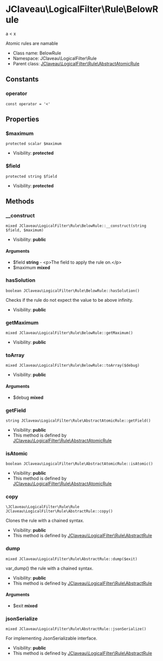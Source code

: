 JClaveau\LogicalFilter\Rule\BelowRule
===============

a &lt; x

Atomic rules are namable


* Class name: BelowRule
* Namespace: JClaveau\LogicalFilter\Rule
* Parent class: [JClaveau\LogicalFilter\Rule\AbstractAtomicRule](JClaveau-LogicalFilter-Rule-AbstractAtomicRule.md)



Constants
----------


### operator

    const operator = '<'





Properties
----------


### $maximum

    protected scalar $maximum





* Visibility: **protected**


### $field

    protected string $field





* Visibility: **protected**


Methods
-------


### __construct

    mixed JClaveau\LogicalFilter\Rule\BelowRule::__construct(string $field, $maximum)





* Visibility: **public**


#### Arguments
* $field **string** - &lt;p&gt;The field to apply the rule on.&lt;/p&gt;
* $maximum **mixed**



### hasSolution

    boolean JClaveau\LogicalFilter\Rule\BelowRule::hasSolution()

Checks if the rule do not expect the value to be above infinity.



* Visibility: **public**




### getMaximum

    mixed JClaveau\LogicalFilter\Rule\BelowRule::getMaximum()





* Visibility: **public**




### toArray

    mixed JClaveau\LogicalFilter\Rule\BelowRule::toArray($debug)





* Visibility: **public**


#### Arguments
* $debug **mixed**



### getField

    string JClaveau\LogicalFilter\Rule\AbstractAtomicRule::getField()





* Visibility: **public**
* This method is defined by [JClaveau\LogicalFilter\Rule\AbstractAtomicRule](JClaveau-LogicalFilter-Rule-AbstractAtomicRule.md)




### isAtomic

    boolean JClaveau\LogicalFilter\Rule\AbstractAtomicRule::isAtomic()





* Visibility: **public**
* This method is defined by [JClaveau\LogicalFilter\Rule\AbstractAtomicRule](JClaveau-LogicalFilter-Rule-AbstractAtomicRule.md)




### copy

    \JClaveau\LogicalFilter\Rule\Rule JClaveau\LogicalFilter\Rule\AbstractRule::copy()

Clones the rule with a chained syntax.



* Visibility: **public**
* This method is defined by [JClaveau\LogicalFilter\Rule\AbstractRule](JClaveau-LogicalFilter-Rule-AbstractRule.md)




### dump

    mixed JClaveau\LogicalFilter\Rule\AbstractRule::dump($exit)

var_dump() the rule with a chained syntax.



* Visibility: **public**
* This method is defined by [JClaveau\LogicalFilter\Rule\AbstractRule](JClaveau-LogicalFilter-Rule-AbstractRule.md)


#### Arguments
* $exit **mixed**



### jsonSerialize

    mixed JClaveau\LogicalFilter\Rule\AbstractRule::jsonSerialize()

For implementing JsonSerializable interface.



* Visibility: **public**
* This method is defined by [JClaveau\LogicalFilter\Rule\AbstractRule](JClaveau-LogicalFilter-Rule-AbstractRule.md)



